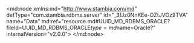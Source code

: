<?xml version="1.0" encoding="UTF-8"?>
<md:node xmlns:md="http://www.stambia.com/md" defType="com.stambia.rdbms.server" id="_3fJz0NnKEe-OZtJVOz9TVA" name="Data" md:ref="resource.md#UUID_MD_RDBMS_ORACLE?fileId=UUID_MD_RDBMS_ORACLE$type=md$name=Oracle?" internalVersion="v2.0.0">
  <attribute defType="com.stambia.rdbms.server.module" id="_3ffyENnKEe-OZtJVOz9TVA" value="Oracle"/>
  <attribute defType="com.stambia.rdbms.server.user" id="_brGooNnLEe-OZtJVOz9TVA" value="CSG1_ORA4"/>
  <attribute defType="com.stambia.rdbms.server.driver" id="_brUrENnLEe-OZtJVOz9TVA" value="oracle.jdbc.OracleDriver"/>
  <attribute defType="com.stambia.rdbms.server.designerAutoCommit" id="_brVSINnLEe-OZtJVOz9TVA" value="true"/>
  <attribute defType="com.stambia.rdbms.server.password" id="_brV5MNnLEe-OZtJVOz9TVA" value="E887CA1CF8D875D88B286A9B0DB0D6F1"/>
  <attribute defType="com.stambia.rdbms.server.url" id="_brV5MdnLEe-OZtJVOz9TVA" value="jdbc:oracle:thin:@195.83.93.26 :1521/SIAD_PDB2"/>
  <node defType="com.stambia.rdbms.schema" id="_3raHINnKEe-OZtJVOz9TVA" name="CSG1_ORA4">
    <attribute defType="com.stambia.rdbms.schema.name" id="_3wSnINnKEe-OZtJVOz9TVA" value="CSG1_ORA4"/>
    <attribute defType="com.stambia.rdbms.schema.rejectMask" id="_3wXfoNnKEe-OZtJVOz9TVA" value="R_[targetName]"/>
    <attribute defType="com.stambia.rdbms.schema.loadMask" id="_3wgCgNnKEe-OZtJVOz9TVA" value="L[number]_[targetName]"/>
    <attribute defType="com.stambia.rdbms.schema.integrationMask" id="_3wh3sNnKEe-OZtJVOz9TVA" value="I_[targetName]"/>
    <node defType="com.stambia.rdbms.datastore" id="_bsV-wNnLEe-OZtJVOz9TVA" name="TEST">
      <attribute defType="com.stambia.rdbms.datastore.name" id="_bsWl0NnLEe-OZtJVOz9TVA" value="TEST"/>
      <attribute defType="com.stambia.rdbms.datastore.type" id="_bsXM4NnLEe-OZtJVOz9TVA" value="TABLE"/>
      <node defType="com.stambia.rdbms.column" id="_b5RAcNnLEe-OZtJVOz9TVA" name="COLONNE1" position="1">
        <attribute defType="com.stambia.rdbms.column.name" id="_b5RngNnLEe-OZtJVOz9TVA" value="COLONNE1"/>
        <attribute defType="com.stambia.rdbms.column.nullable" id="_b5RngdnLEe-OZtJVOz9TVA" value="1"/>
        <attribute defType="com.stambia.rdbms.column.charByte" id="_b5RngtnLEe-OZtJVOz9TVA" value="BYTE"/>
        <attribute defType="com.stambia.rdbms.column.type" id="_b5Rng9nLEe-OZtJVOz9TVA" value="VARCHAR2"/>
        <attribute defType="com.stambia.rdbms.column.size" id="_b5RnhNnLEe-OZtJVOz9TVA" value="255"/>
      </node>
      <node defType="com.stambia.rdbms.column" id="_b5TcsNnLEe-OZtJVOz9TVA" name="COLONNE2" position="2">
        <attribute defType="com.stambia.rdbms.column.name" id="_b5TcsdnLEe-OZtJVOz9TVA" value="COLONNE2"/>
        <attribute defType="com.stambia.rdbms.column.nullable" id="_b5TcstnLEe-OZtJVOz9TVA" value="1"/>
        <attribute defType="com.stambia.rdbms.column.charByte" id="_b5Tcs9nLEe-OZtJVOz9TVA" value="BYTE"/>
        <attribute defType="com.stambia.rdbms.column.type" id="_b5TctNnLEe-OZtJVOz9TVA" value="VARCHAR2"/>
        <attribute defType="com.stambia.rdbms.column.size" id="_b5TctdnLEe-OZtJVOz9TVA" value="255"/>
      </node>
      <node defType="com.stambia.rdbms.column" id="_b5Uq0NnLEe-OZtJVOz9TVA" name="COLONNE3" position="3">
        <attribute defType="com.stambia.rdbms.column.name" id="_b5Uq0dnLEe-OZtJVOz9TVA" value="COLONNE3"/>
        <attribute defType="com.stambia.rdbms.column.nullable" id="_b5Uq0tnLEe-OZtJVOz9TVA" value="1"/>
        <attribute defType="com.stambia.rdbms.column.charByte" id="_b5Uq09nLEe-OZtJVOz9TVA" value="BYTE"/>
        <attribute defType="com.stambia.rdbms.column.type" id="_b5VR4NnLEe-OZtJVOz9TVA" value="VARCHAR2"/>
        <attribute defType="com.stambia.rdbms.column.size" id="_b5VR4dnLEe-OZtJVOz9TVA" value="255"/>
      </node>
      <node defType="com.stambia.rdbms.column" id="_b5WgANnLEe-OZtJVOz9TVA" name="COLONNE4" position="4">
        <attribute defType="com.stambia.rdbms.column.name" id="_b5WgAdnLEe-OZtJVOz9TVA" value="COLONNE4"/>
        <attribute defType="com.stambia.rdbms.column.nullable" id="_b5WgAtnLEe-OZtJVOz9TVA" value="1"/>
        <attribute defType="com.stambia.rdbms.column.charByte" id="_b5WgA9nLEe-OZtJVOz9TVA" value="BYTE"/>
        <attribute defType="com.stambia.rdbms.column.type" id="_b5WgBNnLEe-OZtJVOz9TVA" value="VARCHAR2"/>
        <attribute defType="com.stambia.rdbms.column.size" id="_b5WgBdnLEe-OZtJVOz9TVA" value="255"/>
      </node>
      <node defType="com.stambia.rdbms.column" id="_b5YVMNnLEe-OZtJVOz9TVA" name="COLONNE5" position="5">
        <attribute defType="com.stambia.rdbms.column.name" id="_b5YVMdnLEe-OZtJVOz9TVA" value="COLONNE5"/>
        <attribute defType="com.stambia.rdbms.column.nullable" id="_b5YVMtnLEe-OZtJVOz9TVA" value="1"/>
        <attribute defType="com.stambia.rdbms.column.charByte" id="_b5YVM9nLEe-OZtJVOz9TVA" value="BYTE"/>
        <attribute defType="com.stambia.rdbms.column.type" id="_b5YVNNnLEe-OZtJVOz9TVA" value="VARCHAR2"/>
        <attribute defType="com.stambia.rdbms.column.size" id="_b5YVNdnLEe-OZtJVOz9TVA" value="255"/>
      </node>
      <node defType="com.stambia.rdbms.column" id="_b5axcNnLEe-OZtJVOz9TVA" name="COLONNE6" position="6">
        <attribute defType="com.stambia.rdbms.column.name" id="_b5axcdnLEe-OZtJVOz9TVA" value="COLONNE6"/>
        <attribute defType="com.stambia.rdbms.column.nullable" id="_b5axctnLEe-OZtJVOz9TVA" value="1"/>
        <attribute defType="com.stambia.rdbms.column.charByte" id="_b5axc9nLEe-OZtJVOz9TVA" value="BYTE"/>
        <attribute defType="com.stambia.rdbms.column.type" id="_b5axdNnLEe-OZtJVOz9TVA" value="VARCHAR2"/>
        <attribute defType="com.stambia.rdbms.column.size" id="_b5axddnLEe-OZtJVOz9TVA" value="255"/>
      </node>
      <node defType="com.stambia.rdbms.column" id="_b5b_kNnLEe-OZtJVOz9TVA" name="COLONNE7" position="7">
        <attribute defType="com.stambia.rdbms.column.name" id="_b5b_kdnLEe-OZtJVOz9TVA" value="COLONNE7"/>
        <attribute defType="com.stambia.rdbms.column.nullable" id="_b5b_ktnLEe-OZtJVOz9TVA" value="1"/>
        <attribute defType="com.stambia.rdbms.column.charByte" id="_b5b_k9nLEe-OZtJVOz9TVA" value="BYTE"/>
        <attribute defType="com.stambia.rdbms.column.type" id="_b5b_lNnLEe-OZtJVOz9TVA" value="VARCHAR2"/>
        <attribute defType="com.stambia.rdbms.column.size" id="_b5b_ldnLEe-OZtJVOz9TVA" value="255"/>
      </node>
      <node defType="com.stambia.rdbms.column" id="_b5dNsNnLEe-OZtJVOz9TVA" name="COLONNE8" position="8">
        <attribute defType="com.stambia.rdbms.column.name" id="_b5dNsdnLEe-OZtJVOz9TVA" value="COLONNE8"/>
        <attribute defType="com.stambia.rdbms.column.nullable" id="_b5dNstnLEe-OZtJVOz9TVA" value="1"/>
        <attribute defType="com.stambia.rdbms.column.charByte" id="_b5dNs9nLEe-OZtJVOz9TVA" value="BYTE"/>
        <attribute defType="com.stambia.rdbms.column.type" id="_b5d0wNnLEe-OZtJVOz9TVA" value="VARCHAR2"/>
        <attribute defType="com.stambia.rdbms.column.size" id="_b5d0wdnLEe-OZtJVOz9TVA" value="255"/>
      </node>
      <node defType="com.stambia.rdbms.column" id="_b5fC4NnLEe-OZtJVOz9TVA" name="COLONNE9" position="9">
        <attribute defType="com.stambia.rdbms.column.name" id="_b5fC4dnLEe-OZtJVOz9TVA" value="COLONNE9"/>
        <attribute defType="com.stambia.rdbms.column.nullable" id="_b5fC4tnLEe-OZtJVOz9TVA" value="1"/>
        <attribute defType="com.stambia.rdbms.column.charByte" id="_b5fC49nLEe-OZtJVOz9TVA" value="BYTE"/>
        <attribute defType="com.stambia.rdbms.column.type" id="_b5fC5NnLEe-OZtJVOz9TVA" value="VARCHAR2"/>
        <attribute defType="com.stambia.rdbms.column.size" id="_b5fC5dnLEe-OZtJVOz9TVA" value="255"/>
      </node>
      <node defType="com.stambia.rdbms.column" id="_b5gRANnLEe-OZtJVOz9TVA" name="COLONNE10" position="10">
        <attribute defType="com.stambia.rdbms.column.name" id="_b5gRAdnLEe-OZtJVOz9TVA" value="COLONNE10"/>
        <attribute defType="com.stambia.rdbms.column.nullable" id="_b5gRAtnLEe-OZtJVOz9TVA" value="1"/>
        <attribute defType="com.stambia.rdbms.column.charByte" id="_b5gRA9nLEe-OZtJVOz9TVA" value="BYTE"/>
        <attribute defType="com.stambia.rdbms.column.type" id="_b5gRBNnLEe-OZtJVOz9TVA" value="VARCHAR2"/>
        <attribute defType="com.stambia.rdbms.column.size" id="_b5gRBdnLEe-OZtJVOz9TVA" value="255"/>
      </node>
      <node defType="com.stambia.rdbms.column" id="_b5iGMNnLEe-OZtJVOz9TVA" name="COLONNE11" position="11">
        <attribute defType="com.stambia.rdbms.column.name" id="_b5iGMdnLEe-OZtJVOz9TVA" value="COLONNE11"/>
        <attribute defType="com.stambia.rdbms.column.nullable" id="_b5iGMtnLEe-OZtJVOz9TVA" value="1"/>
        <attribute defType="com.stambia.rdbms.column.charByte" id="_b5iGM9nLEe-OZtJVOz9TVA" value="BYTE"/>
        <attribute defType="com.stambia.rdbms.column.type" id="_b5iGNNnLEe-OZtJVOz9TVA" value="VARCHAR2"/>
        <attribute defType="com.stambia.rdbms.column.size" id="_b5iGNdnLEe-OZtJVOz9TVA" value="255"/>
      </node>
      <node defType="com.stambia.rdbms.column" id="_b5j7YNnLEe-OZtJVOz9TVA" name="COLONNE12" position="12">
        <attribute defType="com.stambia.rdbms.column.name" id="_b5j7YdnLEe-OZtJVOz9TVA" value="COLONNE12"/>
        <attribute defType="com.stambia.rdbms.column.nullable" id="_b5j7YtnLEe-OZtJVOz9TVA" value="1"/>
        <attribute defType="com.stambia.rdbms.column.charByte" id="_b5j7Y9nLEe-OZtJVOz9TVA" value="BYTE"/>
        <attribute defType="com.stambia.rdbms.column.type" id="_b5j7ZNnLEe-OZtJVOz9TVA" value="VARCHAR2"/>
        <attribute defType="com.stambia.rdbms.column.size" id="_b5j7ZdnLEe-OZtJVOz9TVA" value="255"/>
      </node>
      <node defType="com.stambia.rdbms.column" id="_b5lJgNnLEe-OZtJVOz9TVA" name="COLONNE13" position="13">
        <attribute defType="com.stambia.rdbms.column.name" id="_b5lJgdnLEe-OZtJVOz9TVA" value="COLONNE13"/>
        <attribute defType="com.stambia.rdbms.column.nullable" id="_b5lJgtnLEe-OZtJVOz9TVA" value="1"/>
        <attribute defType="com.stambia.rdbms.column.charByte" id="_b5lJg9nLEe-OZtJVOz9TVA" value="BYTE"/>
        <attribute defType="com.stambia.rdbms.column.type" id="_b5lJhNnLEe-OZtJVOz9TVA" value="VARCHAR2"/>
        <attribute defType="com.stambia.rdbms.column.size" id="_b5lJhdnLEe-OZtJVOz9TVA" value="255"/>
      </node>
    </node>
    <node defType="com.stambia.rdbms.datastore" id="_jczmUNnSEe-OZtJVOz9TVA" name="SAS_TICKET">
      <attribute defType="com.stambia.rdbms.datastore.name" id="_jczmUdnSEe-OZtJVOz9TVA" value="SAS_TICKET"/>
      <attribute defType="com.stambia.rdbms.datastore.type" id="_jczmUtnSEe-OZtJVOz9TVA" value="TABLE"/>
      <node defType="com.stambia.rdbms.column" id="_jczmU9nSEe-OZtJVOz9TVA" name="COD_ENS" position="1">
        <attribute defType="com.stambia.rdbms.column.name" id="_jczmVNnSEe-OZtJVOz9TVA" value="COD_ENS"/>
        <attribute defType="com.stambia.rdbms.column.nullable" id="_jczmVdnSEe-OZtJVOz9TVA" value="1"/>
        <attribute defType="com.stambia.rdbms.column.charByte" id="_jczmVtnSEe-OZtJVOz9TVA" value="CHAR"/>
        <attribute defType="com.stambia.rdbms.column.type" id="_jczmV9nSEe-OZtJVOz9TVA" value="VARCHAR2"/>
        <attribute defType="com.stambia.rdbms.column.size" id="_jczmWNnSEe-OZtJVOz9TVA" value="50"/>
      </node>
      <node defType="com.stambia.rdbms.column" id="_jczmWdnSEe-OZtJVOz9TVA" name="LIB_ENS" position="2">
        <attribute defType="com.stambia.rdbms.column.name" id="_jczmWtnSEe-OZtJVOz9TVA" value="LIB_ENS"/>
        <attribute defType="com.stambia.rdbms.column.nullable" id="_jczmW9nSEe-OZtJVOz9TVA" value="1"/>
        <attribute defType="com.stambia.rdbms.column.charByte" id="_jczmXNnSEe-OZtJVOz9TVA" value="CHAR"/>
        <attribute defType="com.stambia.rdbms.column.type" id="_jczmXdnSEe-OZtJVOz9TVA" value="VARCHAR2"/>
        <attribute defType="com.stambia.rdbms.column.size" id="_jczmXtnSEe-OZtJVOz9TVA" value="255"/>
      </node>
      <node defType="com.stambia.rdbms.column" id="_jczmX9nSEe-OZtJVOz9TVA" name="LIB_MAG" position="3">
        <attribute defType="com.stambia.rdbms.column.name" id="_jczmYNnSEe-OZtJVOz9TVA" value="LIB_MAG"/>
        <attribute defType="com.stambia.rdbms.column.nullable" id="_jczmYdnSEe-OZtJVOz9TVA" value="1"/>
        <attribute defType="com.stambia.rdbms.column.charByte" id="_jczmYtnSEe-OZtJVOz9TVA" value="CHAR"/>
        <attribute defType="com.stambia.rdbms.column.type" id="_jczmY9nSEe-OZtJVOz9TVA" value="VARCHAR2"/>
        <attribute defType="com.stambia.rdbms.column.size" id="_jczmZNnSEe-OZtJVOz9TVA" value="255"/>
      </node>
      <node defType="com.stambia.rdbms.column" id="_jczmZdnSEe-OZtJVOz9TVA" name="COD_ART" position="4">
        <attribute defType="com.stambia.rdbms.column.name" id="_jczmZtnSEe-OZtJVOz9TVA" value="COD_ART"/>
        <attribute defType="com.stambia.rdbms.column.nullable" id="_jczmZ9nSEe-OZtJVOz9TVA" value="1"/>
        <attribute defType="com.stambia.rdbms.column.charByte" id="_jczmaNnSEe-OZtJVOz9TVA" value="CHAR"/>
        <attribute defType="com.stambia.rdbms.column.type" id="_jczmadnSEe-OZtJVOz9TVA" value="VARCHAR2"/>
        <attribute defType="com.stambia.rdbms.column.size" id="_jczmatnSEe-OZtJVOz9TVA" value="50"/>
      </node>
      <node defType="com.stambia.rdbms.column" id="_jczma9nSEe-OZtJVOz9TVA" name="DAT_HEU_TIC" position="5">
        <attribute defType="com.stambia.rdbms.column.name" id="_jczmbNnSEe-OZtJVOz9TVA" value="DAT_HEU_TIC"/>
        <attribute defType="com.stambia.rdbms.column.nullable" id="_jczmbdnSEe-OZtJVOz9TVA" value="1"/>
        <attribute defType="com.stambia.rdbms.column.digits" id="_jczmbtnSEe-OZtJVOz9TVA" value="6"/>
        <attribute defType="com.stambia.rdbms.column.charByte" id="_jczmb9nSEe-OZtJVOz9TVA" value="BYTE"/>
        <attribute defType="com.stambia.rdbms.column.type" id="_jczmcNnSEe-OZtJVOz9TVA" value="TIMESTAMP(6)"/>
        <attribute defType="com.stambia.rdbms.column.size" id="_jczmcdnSEe-OZtJVOz9TVA" value="11"/>
      </node>
      <node defType="com.stambia.rdbms.column" id="_jczmctnSEe-OZtJVOz9TVA" name="NUM_TIC" position="6">
        <attribute defType="com.stambia.rdbms.column.name" id="_jczmc9nSEe-OZtJVOz9TVA" value="NUM_TIC"/>
        <attribute defType="com.stambia.rdbms.column.nullable" id="_jczmdNnSEe-OZtJVOz9TVA" value="1"/>
        <attribute defType="com.stambia.rdbms.column.charByte" id="_jczmddnSEe-OZtJVOz9TVA" value="CHAR"/>
        <attribute defType="com.stambia.rdbms.column.type" id="_jczmdtnSEe-OZtJVOz9TVA" value="VARCHAR2"/>
        <attribute defType="com.stambia.rdbms.column.size" id="_jczmd9nSEe-OZtJVOz9TVA" value="50"/>
      </node>
      <node defType="com.stambia.rdbms.column" id="_jczmeNnSEe-OZtJVOz9TVA" name="NUM_TIC_LIG" position="7">
        <attribute defType="com.stambia.rdbms.column.name" id="_jczmednSEe-OZtJVOz9TVA" value="NUM_TIC_LIG"/>
        <attribute defType="com.stambia.rdbms.column.nullable" id="_jczmetnSEe-OZtJVOz9TVA" value="1"/>
        <attribute defType="com.stambia.rdbms.column.digits" id="_jczme9nSEe-OZtJVOz9TVA" value="0"/>
        <attribute defType="com.stambia.rdbms.column.charByte" id="_jczmfNnSEe-OZtJVOz9TVA" value="BYTE"/>
        <attribute defType="com.stambia.rdbms.column.type" id="_jczmfdnSEe-OZtJVOz9TVA" value="NUMBER"/>
        <attribute defType="com.stambia.rdbms.column.size" id="_jczmftnSEe-OZtJVOz9TVA" value="22"/>
      </node>
      <node defType="com.stambia.rdbms.column" id="_jczmf9nSEe-OZtJVOz9TVA" name="COD_CAI" position="8">
        <attribute defType="com.stambia.rdbms.column.name" id="_jczmgNnSEe-OZtJVOz9TVA" value="COD_CAI"/>
        <attribute defType="com.stambia.rdbms.column.nullable" id="_jczmgdnSEe-OZtJVOz9TVA" value="1"/>
        <attribute defType="com.stambia.rdbms.column.digits" id="_jczmgtnSEe-OZtJVOz9TVA" value="0"/>
        <attribute defType="com.stambia.rdbms.column.charByte" id="_jczmg9nSEe-OZtJVOz9TVA" value="BYTE"/>
        <attribute defType="com.stambia.rdbms.column.type" id="_jczmhNnSEe-OZtJVOz9TVA" value="NUMBER"/>
        <attribute defType="com.stambia.rdbms.column.size" id="_jczmhdnSEe-OZtJVOz9TVA" value="22"/>
      </node>
      <node defType="com.stambia.rdbms.column" id="_jczmhtnSEe-OZtJVOz9TVA" name="COD_VEN" position="9">
        <attribute defType="com.stambia.rdbms.column.name" id="_jczmh9nSEe-OZtJVOz9TVA" value="COD_VEN"/>
        <attribute defType="com.stambia.rdbms.column.nullable" id="_jczmiNnSEe-OZtJVOz9TVA" value="1"/>
        <attribute defType="com.stambia.rdbms.column.charByte" id="_jczmidnSEe-OZtJVOz9TVA" value="CHAR"/>
        <attribute defType="com.stambia.rdbms.column.type" id="_jczmitnSEe-OZtJVOz9TVA" value="VARCHAR2"/>
        <attribute defType="com.stambia.rdbms.column.size" id="_jczmi9nSEe-OZtJVOz9TVA" value="50"/>
      </node>
      <node defType="com.stambia.rdbms.column" id="_jczmjNnSEe-OZtJVOz9TVA" name="QTE" position="10">
        <attribute defType="com.stambia.rdbms.column.name" id="_jczmjdnSEe-OZtJVOz9TVA" value="QTE"/>
        <attribute defType="com.stambia.rdbms.column.nullable" id="_jczmjtnSEe-OZtJVOz9TVA" value="1"/>
        <attribute defType="com.stambia.rdbms.column.digits" id="_jczmj9nSEe-OZtJVOz9TVA" value="0"/>
        <attribute defType="com.stambia.rdbms.column.charByte" id="_jczmkNnSEe-OZtJVOz9TVA" value="BYTE"/>
        <attribute defType="com.stambia.rdbms.column.type" id="_jczmkdnSEe-OZtJVOz9TVA" value="NUMBER"/>
        <attribute defType="com.stambia.rdbms.column.size" id="_jczmktnSEe-OZtJVOz9TVA" value="22"/>
      </node>
      <node defType="com.stambia.rdbms.column" id="_jczmk9nSEe-OZtJVOz9TVA" name="MNT_BRU" position="11">
        <attribute defType="com.stambia.rdbms.column.name" id="_jczmlNnSEe-OZtJVOz9TVA" value="MNT_BRU"/>
        <attribute defType="com.stambia.rdbms.column.nullable" id="_jczmldnSEe-OZtJVOz9TVA" value="1"/>
        <attribute defType="com.stambia.rdbms.column.digits" id="_jczmltnSEe-OZtJVOz9TVA" value="5"/>
        <attribute defType="com.stambia.rdbms.column.charByte" id="_jczml9nSEe-OZtJVOz9TVA" value="BYTE"/>
        <attribute defType="com.stambia.rdbms.column.type" id="_jczmmNnSEe-OZtJVOz9TVA" value="NUMBER"/>
        <attribute defType="com.stambia.rdbms.column.size" id="_jczmmdnSEe-OZtJVOz9TVA" value="10"/>
      </node>
      <node defType="com.stambia.rdbms.column" id="_jczmmtnSEe-OZtJVOz9TVA" name="MNT_TTC" position="12">
        <attribute defType="com.stambia.rdbms.column.name" id="_jczmm9nSEe-OZtJVOz9TVA" value="MNT_TTC"/>
        <attribute defType="com.stambia.rdbms.column.nullable" id="_jczmnNnSEe-OZtJVOz9TVA" value="1"/>
        <attribute defType="com.stambia.rdbms.column.digits" id="_jczmndnSEe-OZtJVOz9TVA" value="5"/>
        <attribute defType="com.stambia.rdbms.column.charByte" id="_jczmntnSEe-OZtJVOz9TVA" value="BYTE"/>
        <attribute defType="com.stambia.rdbms.column.type" id="_jczmn9nSEe-OZtJVOz9TVA" value="NUMBER"/>
        <attribute defType="com.stambia.rdbms.column.size" id="_jczmoNnSEe-OZtJVOz9TVA" value="10"/>
      </node>
      <node defType="com.stambia.rdbms.column" id="_jczmodnSEe-OZtJVOz9TVA" name="COD_DEV" position="13">
        <attribute defType="com.stambia.rdbms.column.name" id="_jczmotnSEe-OZtJVOz9TVA" value="COD_DEV"/>
        <attribute defType="com.stambia.rdbms.column.nullable" id="_jczmo9nSEe-OZtJVOz9TVA" value="1"/>
        <attribute defType="com.stambia.rdbms.column.charByte" id="_jczmpNnSEe-OZtJVOz9TVA" value="CHAR"/>
        <attribute defType="com.stambia.rdbms.column.type" id="_jczmpdnSEe-OZtJVOz9TVA" value="VARCHAR2"/>
        <attribute defType="com.stambia.rdbms.column.size" id="_jczmptnSEe-OZtJVOz9TVA" value="10"/>
      </node>
      <node defType="com.stambia.rdbms.column" id="_jczmp9nSEe-OZtJVOz9TVA" name="TX_TVA" position="14">
        <attribute defType="com.stambia.rdbms.column.name" id="_jczmqNnSEe-OZtJVOz9TVA" value="TX_TVA"/>
        <attribute defType="com.stambia.rdbms.column.nullable" id="_jczmqdnSEe-OZtJVOz9TVA" value="1"/>
        <attribute defType="com.stambia.rdbms.column.digits" id="_jczmqtnSEe-OZtJVOz9TVA" value="2"/>
        <attribute defType="com.stambia.rdbms.column.charByte" id="_jczmq9nSEe-OZtJVOz9TVA" value="BYTE"/>
        <attribute defType="com.stambia.rdbms.column.type" id="_jczmrNnSEe-OZtJVOz9TVA" value="NUMBER"/>
        <attribute defType="com.stambia.rdbms.column.size" id="_jczmrdnSEe-OZtJVOz9TVA" value="5"/>
      </node>
      <node defType="com.stambia.rdbms.column" id="_jczmrtnSEe-OZtJVOz9TVA" name="REM_LIN" position="15">
        <attribute defType="com.stambia.rdbms.column.name" id="_jczmr9nSEe-OZtJVOz9TVA" value="REM_LIN"/>
        <attribute defType="com.stambia.rdbms.column.nullable" id="_jczmsNnSEe-OZtJVOz9TVA" value="1"/>
        <attribute defType="com.stambia.rdbms.column.digits" id="_jczmsdnSEe-OZtJVOz9TVA" value="5"/>
        <attribute defType="com.stambia.rdbms.column.charByte" id="_jczmstnSEe-OZtJVOz9TVA" value="BYTE"/>
        <attribute defType="com.stambia.rdbms.column.type" id="_jczms9nSEe-OZtJVOz9TVA" value="NUMBER"/>
        <attribute defType="com.stambia.rdbms.column.size" id="_jczmtNnSEe-OZtJVOz9TVA" value="10"/>
      </node>
      <node defType="com.stambia.rdbms.column" id="_jczmtdnSEe-OZtJVOz9TVA" name="REM_TIC" position="16">
        <attribute defType="com.stambia.rdbms.column.name" id="_jczmttnSEe-OZtJVOz9TVA" value="REM_TIC"/>
        <attribute defType="com.stambia.rdbms.column.nullable" id="_jczmt9nSEe-OZtJVOz9TVA" value="1"/>
        <attribute defType="com.stambia.rdbms.column.digits" id="_jczmuNnSEe-OZtJVOz9TVA" value="5"/>
        <attribute defType="com.stambia.rdbms.column.charByte" id="_jczmudnSEe-OZtJVOz9TVA" value="BYTE"/>
        <attribute defType="com.stambia.rdbms.column.type" id="_jczmutnSEe-OZtJVOz9TVA" value="NUMBER"/>
        <attribute defType="com.stambia.rdbms.column.size" id="_jczmu9nSEe-OZtJVOz9TVA" value="10"/>
      </node>
      <node defType="com.stambia.rdbms.column" id="_jczmvNnSEe-OZtJVOz9TVA" name="TX_DEV" position="17">
        <attribute defType="com.stambia.rdbms.column.name" id="_jczmvdnSEe-OZtJVOz9TVA" value="TX_DEV"/>
        <attribute defType="com.stambia.rdbms.column.nullable" id="_jczmvtnSEe-OZtJVOz9TVA" value="1"/>
        <attribute defType="com.stambia.rdbms.column.digits" id="_jczmv9nSEe-OZtJVOz9TVA" value="5"/>
        <attribute defType="com.stambia.rdbms.column.charByte" id="_jczmwNnSEe-OZtJVOz9TVA" value="BYTE"/>
        <attribute defType="com.stambia.rdbms.column.type" id="_jczmwdnSEe-OZtJVOz9TVA" value="NUMBER"/>
        <attribute defType="com.stambia.rdbms.column.size" id="_jczmwtnSEe-OZtJVOz9TVA" value="10"/>
      </node>
      <node defType="com.stambia.rdbms.column" id="_jc0NQNnSEe-OZtJVOz9TVA" name="COD_PAY" position="18">
        <attribute defType="com.stambia.rdbms.column.name" id="_jc0NQdnSEe-OZtJVOz9TVA" value="COD_PAY"/>
        <attribute defType="com.stambia.rdbms.column.nullable" id="_jc0NQtnSEe-OZtJVOz9TVA" value="1"/>
        <attribute defType="com.stambia.rdbms.column.charByte" id="_jc0NQ9nSEe-OZtJVOz9TVA" value="CHAR"/>
        <attribute defType="com.stambia.rdbms.column.type" id="_jc0NRNnSEe-OZtJVOz9TVA" value="VARCHAR2"/>
        <attribute defType="com.stambia.rdbms.column.size" id="_jc0NRdnSEe-OZtJVOz9TVA" value="10"/>
      </node>
      <node defType="com.stambia.rdbms.column" id="_jc0NRtnSEe-OZtJVOz9TVA" name="LIB_PAY" position="19">
        <attribute defType="com.stambia.rdbms.column.name" id="_jc0NR9nSEe-OZtJVOz9TVA" value="LIB_PAY"/>
        <attribute defType="com.stambia.rdbms.column.nullable" id="_jc0NSNnSEe-OZtJVOz9TVA" value="1"/>
        <attribute defType="com.stambia.rdbms.column.charByte" id="_jc0NSdnSEe-OZtJVOz9TVA" value="CHAR"/>
        <attribute defType="com.stambia.rdbms.column.type" id="_jc0NStnSEe-OZtJVOz9TVA" value="VARCHAR2"/>
        <attribute defType="com.stambia.rdbms.column.size" id="_jc0NS9nSEe-OZtJVOz9TVA" value="255"/>
      </node>
      <node defType="com.stambia.rdbms.column" id="_jc0NTNnSEe-OZtJVOz9TVA" name="ADR1" position="20">
        <attribute defType="com.stambia.rdbms.column.name" id="_jc0NTdnSEe-OZtJVOz9TVA" value="ADR1"/>
        <attribute defType="com.stambia.rdbms.column.nullable" id="_jc0NTtnSEe-OZtJVOz9TVA" value="1"/>
        <attribute defType="com.stambia.rdbms.column.charByte" id="_jc0NT9nSEe-OZtJVOz9TVA" value="CHAR"/>
        <attribute defType="com.stambia.rdbms.column.type" id="_jc0NUNnSEe-OZtJVOz9TVA" value="VARCHAR2"/>
        <attribute defType="com.stambia.rdbms.column.size" id="_jc0NUdnSEe-OZtJVOz9TVA" value="255"/>
      </node>
      <node defType="com.stambia.rdbms.column" id="_jc0NUtnSEe-OZtJVOz9TVA" name="ADR2" position="21">
        <attribute defType="com.stambia.rdbms.column.name" id="_jc0NU9nSEe-OZtJVOz9TVA" value="ADR2"/>
        <attribute defType="com.stambia.rdbms.column.nullable" id="_jc0NVNnSEe-OZtJVOz9TVA" value="1"/>
        <attribute defType="com.stambia.rdbms.column.charByte" id="_jc0NVdnSEe-OZtJVOz9TVA" value="CHAR"/>
        <attribute defType="com.stambia.rdbms.column.type" id="_jc0NVtnSEe-OZtJVOz9TVA" value="VARCHAR2"/>
        <attribute defType="com.stambia.rdbms.column.size" id="_jc0NV9nSEe-OZtJVOz9TVA" value="255"/>
      </node>
      <node defType="com.stambia.rdbms.column" id="_jc0NWNnSEe-OZtJVOz9TVA" name="ADR3" position="22">
        <attribute defType="com.stambia.rdbms.column.name" id="_jc0NWdnSEe-OZtJVOz9TVA" value="ADR3"/>
        <attribute defType="com.stambia.rdbms.column.nullable" id="_jc0NWtnSEe-OZtJVOz9TVA" value="1"/>
        <attribute defType="com.stambia.rdbms.column.charByte" id="_jc0NW9nSEe-OZtJVOz9TVA" value="CHAR"/>
        <attribute defType="com.stambia.rdbms.column.type" id="_jc0NXNnSEe-OZtJVOz9TVA" value="VARCHAR2"/>
        <attribute defType="com.stambia.rdbms.column.size" id="_jc0NXdnSEe-OZtJVOz9TVA" value="255"/>
      </node>
      <node defType="com.stambia.rdbms.column" id="_jc0NXtnSEe-OZtJVOz9TVA" name="VIL_MAG" position="23">
        <attribute defType="com.stambia.rdbms.column.name" id="_jc0NX9nSEe-OZtJVOz9TVA" value="VIL_MAG"/>
        <attribute defType="com.stambia.rdbms.column.nullable" id="_jc0NYNnSEe-OZtJVOz9TVA" value="1"/>
        <attribute defType="com.stambia.rdbms.column.charByte" id="_jc0NYdnSEe-OZtJVOz9TVA" value="CHAR"/>
        <attribute defType="com.stambia.rdbms.column.type" id="_jc0NYtnSEe-OZtJVOz9TVA" value="VARCHAR2"/>
        <attribute defType="com.stambia.rdbms.column.size" id="_jc0NY9nSEe-OZtJVOz9TVA" value="255"/>
      </node>
      <node defType="com.stambia.rdbms.column" id="_jc0NZNnSEe-OZtJVOz9TVA" name="COD_POS" position="24">
        <attribute defType="com.stambia.rdbms.column.name" id="_jc0NZdnSEe-OZtJVOz9TVA" value="COD_POS"/>
        <attribute defType="com.stambia.rdbms.column.nullable" id="_jc0NZtnSEe-OZtJVOz9TVA" value="1"/>
        <attribute defType="com.stambia.rdbms.column.charByte" id="_jc0NZ9nSEe-OZtJVOz9TVA" value="CHAR"/>
        <attribute defType="com.stambia.rdbms.column.type" id="_jc0NaNnSEe-OZtJVOz9TVA" value="VARCHAR2"/>
        <attribute defType="com.stambia.rdbms.column.size" id="_jc0NadnSEe-OZtJVOz9TVA" value="10"/>
      </node>
      <node defType="com.stambia.rdbms.column" id="_jc0NatnSEe-OZtJVOz9TVA" name="DEP_MAG" position="25">
        <attribute defType="com.stambia.rdbms.column.name" id="_jc0Na9nSEe-OZtJVOz9TVA" value="DEP_MAG"/>
        <attribute defType="com.stambia.rdbms.column.nullable" id="_jc0NbNnSEe-OZtJVOz9TVA" value="1"/>
        <attribute defType="com.stambia.rdbms.column.charByte" id="_jc0NbdnSEe-OZtJVOz9TVA" value="CHAR"/>
        <attribute defType="com.stambia.rdbms.column.type" id="_jc0NbtnSEe-OZtJVOz9TVA" value="VARCHAR2"/>
        <attribute defType="com.stambia.rdbms.column.size" id="_jc0Nb9nSEe-OZtJVOz9TVA" value="50"/>
      </node>
      <node defType="com.stambia.rdbms.column" id="_jc0NcNnSEe-OZtJVOz9TVA" name="REG_MAG" position="26">
        <attribute defType="com.stambia.rdbms.column.name" id="_jc0NcdnSEe-OZtJVOz9TVA" value="REG_MAG"/>
        <attribute defType="com.stambia.rdbms.column.nullable" id="_jc0NctnSEe-OZtJVOz9TVA" value="1"/>
        <attribute defType="com.stambia.rdbms.column.charByte" id="_jc0Nc9nSEe-OZtJVOz9TVA" value="CHAR"/>
        <attribute defType="com.stambia.rdbms.column.type" id="_jc0NdNnSEe-OZtJVOz9TVA" value="VARCHAR2"/>
        <attribute defType="com.stambia.rdbms.column.size" id="_jc0NddnSEe-OZtJVOz9TVA" value="255"/>
      </node>
      <node defType="com.stambia.rdbms.column" id="_jc0NdtnSEe-OZtJVOz9TVA" name="TEL" position="27">
        <attribute defType="com.stambia.rdbms.column.name" id="_jc0Nd9nSEe-OZtJVOz9TVA" value="TEL"/>
        <attribute defType="com.stambia.rdbms.column.nullable" id="_jc0NeNnSEe-OZtJVOz9TVA" value="1"/>
        <attribute defType="com.stambia.rdbms.column.charByte" id="_jc0NednSEe-OZtJVOz9TVA" value="CHAR"/>
        <attribute defType="com.stambia.rdbms.column.type" id="_jc0NetnSEe-OZtJVOz9TVA" value="VARCHAR2"/>
        <attribute defType="com.stambia.rdbms.column.size" id="_jc0Ne9nSEe-OZtJVOz9TVA" value="50"/>
      </node>
      <node defType="com.stambia.rdbms.column" id="_jc0NfNnSEe-OZtJVOz9TVA" name="EMAIL" position="28">
        <attribute defType="com.stambia.rdbms.column.name" id="_jc0NfdnSEe-OZtJVOz9TVA" value="EMAIL"/>
        <attribute defType="com.stambia.rdbms.column.nullable" id="_jc0NftnSEe-OZtJVOz9TVA" value="1"/>
        <attribute defType="com.stambia.rdbms.column.charByte" id="_jc0Nf9nSEe-OZtJVOz9TVA" value="CHAR"/>
        <attribute defType="com.stambia.rdbms.column.type" id="_jc0NgNnSEe-OZtJVOz9TVA" value="VARCHAR2"/>
        <attribute defType="com.stambia.rdbms.column.size" id="_jc0NgdnSEe-OZtJVOz9TVA" value="255"/>
      </node>
      <node defType="com.stambia.rdbms.column" id="_jc0NgtnSEe-OZtJVOz9TVA" name="LNG" position="29">
        <attribute defType="com.stambia.rdbms.column.name" id="_jc0Ng9nSEe-OZtJVOz9TVA" value="LNG"/>
        <attribute defType="com.stambia.rdbms.column.nullable" id="_jc0NhNnSEe-OZtJVOz9TVA" value="1"/>
        <attribute defType="com.stambia.rdbms.column.digits" id="_jc0NhdnSEe-OZtJVOz9TVA" value="7"/>
        <attribute defType="com.stambia.rdbms.column.charByte" id="_jc0NhtnSEe-OZtJVOz9TVA" value="BYTE"/>
        <attribute defType="com.stambia.rdbms.column.type" id="_jc0Nh9nSEe-OZtJVOz9TVA" value="NUMBER"/>
        <attribute defType="com.stambia.rdbms.column.size" id="_jc0NiNnSEe-OZtJVOz9TVA" value="10"/>
      </node>
      <node defType="com.stambia.rdbms.column" id="_jc0NidnSEe-OZtJVOz9TVA" name="LAT" position="30">
        <attribute defType="com.stambia.rdbms.column.name" id="_jc0NitnSEe-OZtJVOz9TVA" value="LAT"/>
        <attribute defType="com.stambia.rdbms.column.nullable" id="_jc0Ni9nSEe-OZtJVOz9TVA" value="1"/>
        <attribute defType="com.stambia.rdbms.column.digits" id="_jc0NjNnSEe-OZtJVOz9TVA" value="7"/>
        <attribute defType="com.stambia.rdbms.column.charByte" id="_jc0NjdnSEe-OZtJVOz9TVA" value="BYTE"/>
        <attribute defType="com.stambia.rdbms.column.type" id="_jc0NjtnSEe-OZtJVOz9TVA" value="NUMBER"/>
        <attribute defType="com.stambia.rdbms.column.size" id="_jc0Nj9nSEe-OZtJVOz9TVA" value="10"/>
      </node>
      <node defType="com.stambia.rdbms.column" id="_jc0NkNnSEe-OZtJVOz9TVA" name="DAT_OUV" position="31">
        <attribute defType="com.stambia.rdbms.column.name" id="_jc0NkdnSEe-OZtJVOz9TVA" value="DAT_OUV"/>
        <attribute defType="com.stambia.rdbms.column.nullable" id="_jc0NktnSEe-OZtJVOz9TVA" value="1"/>
        <attribute defType="com.stambia.rdbms.column.charByte" id="_jc0Nk9nSEe-OZtJVOz9TVA" value="BYTE"/>
        <attribute defType="com.stambia.rdbms.column.type" id="_jc0NlNnSEe-OZtJVOz9TVA" value="DATE"/>
        <attribute defType="com.stambia.rdbms.column.size" id="_jc0NldnSEe-OZtJVOz9TVA" value="7"/>
      </node>
      <node defType="com.stambia.rdbms.column" id="_jc0NltnSEe-OZtJVOz9TVA" name="DAT_FRM" position="32">
        <attribute defType="com.stambia.rdbms.column.name" id="_jc0Nl9nSEe-OZtJVOz9TVA" value="DAT_FRM"/>
        <attribute defType="com.stambia.rdbms.column.nullable" id="_jc0NmNnSEe-OZtJVOz9TVA" value="1"/>
        <attribute defType="com.stambia.rdbms.column.charByte" id="_jc0NmdnSEe-OZtJVOz9TVA" value="BYTE"/>
        <attribute defType="com.stambia.rdbms.column.type" id="_jc0NmtnSEe-OZtJVOz9TVA" value="DATE"/>
        <attribute defType="com.stambia.rdbms.column.size" id="_jc0Nm9nSEe-OZtJVOz9TVA" value="7"/>
      </node>
      <node defType="com.stambia.rdbms.column" id="_jc0NnNnSEe-OZtJVOz9TVA" name="SCHEDULE" position="33">
        <attribute defType="com.stambia.rdbms.column.name" id="_jc0NndnSEe-OZtJVOz9TVA" value="SCHEDULE"/>
        <attribute defType="com.stambia.rdbms.column.nullable" id="_jc0NntnSEe-OZtJVOz9TVA" value="1"/>
        <attribute defType="com.stambia.rdbms.column.charByte" id="_jc0Nn9nSEe-OZtJVOz9TVA" value="BYTE"/>
        <attribute defType="com.stambia.rdbms.column.type" id="_jc0NoNnSEe-OZtJVOz9TVA" value="CLOB"/>
        <attribute defType="com.stambia.rdbms.column.size" id="_jc0NodnSEe-OZtJVOz9TVA" value="4000"/>
      </node>
    </node>
    <node defType="com.stambia.rdbms.datastore" id="_Gr8YOtnUEe-ZLcaEU23iqA" name="SAS_ARTICLE">
      <attribute defType="com.stambia.rdbms.datastore.name" id="_Gr8YO9nUEe-ZLcaEU23iqA" value="SAS_ARTICLE"/>
      <attribute defType="com.stambia.rdbms.datastore.type" id="_Gr8YPNnUEe-ZLcaEU23iqA" value="TABLE"/>
      <node defType="com.stambia.rdbms.column" id="_Gr8YPdnUEe-ZLcaEU23iqA" name="COD_MRQ" position="1">
        <attribute defType="com.stambia.rdbms.column.name" id="_Gr8YPtnUEe-ZLcaEU23iqA" value="COD_MRQ"/>
        <attribute defType="com.stambia.rdbms.column.nullable" id="_Gr8YP9nUEe-ZLcaEU23iqA" value="1"/>
        <attribute defType="com.stambia.rdbms.column.charByte" id="_Gr8YQNnUEe-ZLcaEU23iqA" value="CHAR"/>
        <attribute defType="com.stambia.rdbms.column.type" id="_Gr8YQdnUEe-ZLcaEU23iqA" value="VARCHAR2"/>
        <attribute defType="com.stambia.rdbms.column.size" id="_Gr8YQtnUEe-ZLcaEU23iqA" value="50"/>
      </node>
      <node defType="com.stambia.rdbms.column" id="_Gr8YQ9nUEe-ZLcaEU23iqA" name="LIB_MRQ" position="2">
        <attribute defType="com.stambia.rdbms.column.name" id="_Gr8YRNnUEe-ZLcaEU23iqA" value="LIB_MRQ"/>
        <attribute defType="com.stambia.rdbms.column.nullable" id="_Gr8YRdnUEe-ZLcaEU23iqA" value="1"/>
        <attribute defType="com.stambia.rdbms.column.charByte" id="_Gr8YRtnUEe-ZLcaEU23iqA" value="CHAR"/>
        <attribute defType="com.stambia.rdbms.column.type" id="_Gr8YR9nUEe-ZLcaEU23iqA" value="VARCHAR2"/>
        <attribute defType="com.stambia.rdbms.column.size" id="_Gr8YSNnUEe-ZLcaEU23iqA" value="100"/>
      </node>
      <node defType="com.stambia.rdbms.column" id="_Gr8YSdnUEe-ZLcaEU23iqA" name="COD_ART" position="3">
        <attribute defType="com.stambia.rdbms.column.name" id="_Gr8YStnUEe-ZLcaEU23iqA" value="COD_ART"/>
        <attribute defType="com.stambia.rdbms.column.nullable" id="_Gr8YS9nUEe-ZLcaEU23iqA" value="1"/>
        <attribute defType="com.stambia.rdbms.column.charByte" id="_Gr8YTNnUEe-ZLcaEU23iqA" value="CHAR"/>
        <attribute defType="com.stambia.rdbms.column.type" id="_Gr8YTdnUEe-ZLcaEU23iqA" value="VARCHAR2"/>
        <attribute defType="com.stambia.rdbms.column.size" id="_Gr8YTtnUEe-ZLcaEU23iqA" value="50"/>
      </node>
      <node defType="com.stambia.rdbms.column" id="_Gr8YT9nUEe-ZLcaEU23iqA" name="LIB_PRD" position="4">
        <attribute defType="com.stambia.rdbms.column.name" id="_Gr8YUNnUEe-ZLcaEU23iqA" value="LIB_PRD"/>
        <attribute defType="com.stambia.rdbms.column.nullable" id="_Gr8YUdnUEe-ZLcaEU23iqA" value="1"/>
        <attribute defType="com.stambia.rdbms.column.charByte" id="_Gr8YUtnUEe-ZLcaEU23iqA" value="CHAR"/>
        <attribute defType="com.stambia.rdbms.column.type" id="_Gr8YU9nUEe-ZLcaEU23iqA" value="VARCHAR2"/>
        <attribute defType="com.stambia.rdbms.column.size" id="_Gr8YVNnUEe-ZLcaEU23iqA" value="255"/>
      </node>
      <node defType="com.stambia.rdbms.column" id="_Gr8YVdnUEe-ZLcaEU23iqA" name="LIB_COL" position="5">
        <attribute defType="com.stambia.rdbms.column.name" id="_Gr8YVtnUEe-ZLcaEU23iqA" value="LIB_COL"/>
        <attribute defType="com.stambia.rdbms.column.nullable" id="_Gr8YV9nUEe-ZLcaEU23iqA" value="1"/>
        <attribute defType="com.stambia.rdbms.column.charByte" id="_Gr8YWNnUEe-ZLcaEU23iqA" value="CHAR"/>
        <attribute defType="com.stambia.rdbms.column.type" id="_Gr8YWdnUEe-ZLcaEU23iqA" value="VARCHAR2"/>
        <attribute defType="com.stambia.rdbms.column.size" id="_Gr8YWtnUEe-ZLcaEU23iqA" value="50"/>
      </node>
      <node defType="com.stambia.rdbms.column" id="_Gr8YW9nUEe-ZLcaEU23iqA" name="LIB_TAI" position="6">
        <attribute defType="com.stambia.rdbms.column.name" id="_Gr8YXNnUEe-ZLcaEU23iqA" value="LIB_TAI"/>
        <attribute defType="com.stambia.rdbms.column.nullable" id="_Gr8YXdnUEe-ZLcaEU23iqA" value="1"/>
        <attribute defType="com.stambia.rdbms.column.charByte" id="_Gr8YXtnUEe-ZLcaEU23iqA" value="CHAR"/>
        <attribute defType="com.stambia.rdbms.column.type" id="_Gr8YX9nUEe-ZLcaEU23iqA" value="VARCHAR2"/>
        <attribute defType="com.stambia.rdbms.column.size" id="_Gr8YYNnUEe-ZLcaEU23iqA" value="50"/>
      </node>
      <node defType="com.stambia.rdbms.column" id="_Gr8YYdnUEe-ZLcaEU23iqA" name="FAM" position="7">
        <attribute defType="com.stambia.rdbms.column.name" id="_Gr8YYtnUEe-ZLcaEU23iqA" value="FAM"/>
        <attribute defType="com.stambia.rdbms.column.nullable" id="_Gr8YY9nUEe-ZLcaEU23iqA" value="1"/>
        <attribute defType="com.stambia.rdbms.column.charByte" id="_Gr8YZNnUEe-ZLcaEU23iqA" value="CHAR"/>
        <attribute defType="com.stambia.rdbms.column.type" id="_Gr8YZdnUEe-ZLcaEU23iqA" value="VARCHAR2"/>
        <attribute defType="com.stambia.rdbms.column.size" id="_Gr8YZtnUEe-ZLcaEU23iqA" value="100"/>
      </node>
      <node defType="com.stambia.rdbms.column" id="_Gr8YZ9nUEe-ZLcaEU23iqA" name="SS_FAM" position="8">
        <attribute defType="com.stambia.rdbms.column.name" id="_Gr8YaNnUEe-ZLcaEU23iqA" value="SS_FAM"/>
        <attribute defType="com.stambia.rdbms.column.nullable" id="_Gr8YadnUEe-ZLcaEU23iqA" value="1"/>
        <attribute defType="com.stambia.rdbms.column.charByte" id="_Gr8YatnUEe-ZLcaEU23iqA" value="CHAR"/>
        <attribute defType="com.stambia.rdbms.column.type" id="_Gr8Ya9nUEe-ZLcaEU23iqA" value="VARCHAR2"/>
        <attribute defType="com.stambia.rdbms.column.size" id="_Gr8YbNnUEe-ZLcaEU23iqA" value="100"/>
      </node>
      <node defType="com.stambia.rdbms.column" id="_Gr8YbdnUEe-ZLcaEU23iqA" name="PRX_VEN" position="9">
        <attribute defType="com.stambia.rdbms.column.name" id="_Gr8YbtnUEe-ZLcaEU23iqA" value="PRX_VEN"/>
        <attribute defType="com.stambia.rdbms.column.nullable" id="_Gr8Yb9nUEe-ZLcaEU23iqA" value="1"/>
        <attribute defType="com.stambia.rdbms.column.digits" id="_Gr8YcNnUEe-ZLcaEU23iqA" value="2"/>
        <attribute defType="com.stambia.rdbms.column.charByte" id="_Gr8YcdnUEe-ZLcaEU23iqA" value="BYTE"/>
        <attribute defType="com.stambia.rdbms.column.type" id="_Gr8YctnUEe-ZLcaEU23iqA" value="NUMBER"/>
        <attribute defType="com.stambia.rdbms.column.size" id="_Gr8Yc9nUEe-ZLcaEU23iqA" value="10"/>
      </node>
      <node defType="com.stambia.rdbms.column" id="_Gr8YdNnUEe-ZLcaEU23iqA" name="LIB_GEN" position="10">
        <attribute defType="com.stambia.rdbms.column.name" id="_Gr8YddnUEe-ZLcaEU23iqA" value="LIB_GEN"/>
        <attribute defType="com.stambia.rdbms.column.nullable" id="_Gr8YdtnUEe-ZLcaEU23iqA" value="1"/>
        <attribute defType="com.stambia.rdbms.column.charByte" id="_Gr8Yd9nUEe-ZLcaEU23iqA" value="CHAR"/>
        <attribute defType="com.stambia.rdbms.column.type" id="_Gr8YeNnUEe-ZLcaEU23iqA" value="VARCHAR2"/>
        <attribute defType="com.stambia.rdbms.column.size" id="_Gr8YednUEe-ZLcaEU23iqA" value="50"/>
      </node>
      <node defType="com.stambia.rdbms.column" id="_Gr8YetnUEe-ZLcaEU23iqA" name="CIB_TRN_AGE" position="11">
        <attribute defType="com.stambia.rdbms.column.name" id="_Gr8Ye9nUEe-ZLcaEU23iqA" value="CIB_TRN_AGE"/>
        <attribute defType="com.stambia.rdbms.column.nullable" id="_Gr8YfNnUEe-ZLcaEU23iqA" value="1"/>
        <attribute defType="com.stambia.rdbms.column.charByte" id="_Gr8YfdnUEe-ZLcaEU23iqA" value="CHAR"/>
        <attribute defType="com.stambia.rdbms.column.type" id="_Gr8YftnUEe-ZLcaEU23iqA" value="VARCHAR2"/>
        <attribute defType="com.stambia.rdbms.column.size" id="_Gr8Yf9nUEe-ZLcaEU23iqA" value="50"/>
      </node>
      <node defType="com.stambia.rdbms.column" id="_Gr8YgNnUEe-ZLcaEU23iqA" name="COD_CAT" position="12">
        <attribute defType="com.stambia.rdbms.column.name" id="_Gr8YgdnUEe-ZLcaEU23iqA" value="COD_CAT"/>
        <attribute defType="com.stambia.rdbms.column.nullable" id="_Gr8YgtnUEe-ZLcaEU23iqA" value="1"/>
        <attribute defType="com.stambia.rdbms.column.charByte" id="_Gr8Yg9nUEe-ZLcaEU23iqA" value="CHAR"/>
        <attribute defType="com.stambia.rdbms.column.type" id="_Gr8YhNnUEe-ZLcaEU23iqA" value="VARCHAR2"/>
        <attribute defType="com.stambia.rdbms.column.size" id="_Gr8YhdnUEe-ZLcaEU23iqA" value="50"/>
      </node>
      <node defType="com.stambia.rdbms.column" id="_Gr8YhtnUEe-ZLcaEU23iqA" name="LIB_CAT" position="13">
        <attribute defType="com.stambia.rdbms.column.name" id="_Gr8Yh9nUEe-ZLcaEU23iqA" value="LIB_CAT"/>
        <attribute defType="com.stambia.rdbms.column.nullable" id="_Gr8YiNnUEe-ZLcaEU23iqA" value="1"/>
        <attribute defType="com.stambia.rdbms.column.charByte" id="_Gr8YidnUEe-ZLcaEU23iqA" value="CHAR"/>
        <attribute defType="com.stambia.rdbms.column.type" id="_Gr8YitnUEe-ZLcaEU23iqA" value="VARCHAR2"/>
        <attribute defType="com.stambia.rdbms.column.size" id="_Gr8Yi9nUEe-ZLcaEU23iqA" value="100"/>
      </node>
    </node>
  </node>
</md:node>
